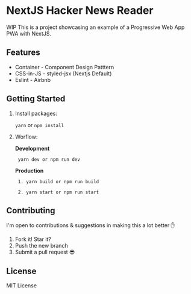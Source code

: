 # NextJS Hacker News Reader

WIP This is a project showcasing an example of a Progressive Web App PWA with NextJS.

## Features
- Container - Component Design Patttern 
- CSS-in-JS - styled-jsx (Nextjs Default)
- Eslint - Airbnb
 
## Getting Started

1. Install packages:

    `yarn` or `npm install`

2. Worflow:

    **Development** 

        yarn dev or npm run dev

    **Production**

        1. yarn build or npm run build

        2. yarn start or npm run start

## Contributing

I'm open to contributions & suggestions in making this a lot better ✋

1. Fork it! Star it?
2. Push the new branch
3. Submit a pull request 😎

## License

MIT License


